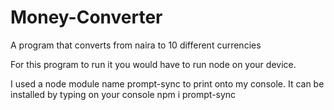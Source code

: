 # Money-Converter
A program that converts from naira to 10 different currencies 

For this program to run it you would have to run node on your device.

I used a node module name prompt-sync to print onto my console. It can be installed by typing on your console 
npm i prompt-sync 
